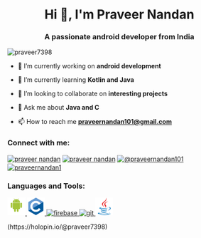 <h1 align="center">Hi 👋, I'm Praveer Nandan</h1>
<h3 align="center">A passionate android developer from India</h3>

<p align="left"> <img src="https://komarev.com/ghpvc/?username=praveer7398&label=Profile%20views&color=0e75b6&style=flat" alt="praveer7398" /> </p>

- 🔭 I’m currently working on **android development**

- 🌱 I’m currently learning **Kotlin and Java**

- 👯 I’m looking to collaborate on **interesting projects**

- 💬 Ask me about **Java and C**

- 📫 How to reach me **praveernandan101@gmail.com**

<h3 align="left">Connect with me:</h3>
<p align="left">
<a href="https://linkedin.com/in/praveer nandan" target="blank"><img align="center" src="https://raw.githubusercontent.com/rahuldkjain/github-profile-readme-generator/master/src/images/icons/Social/linked-in-alt.svg" alt="praveer nandan" height="30" width="40" /></a>
<a href="https://fb.com/praveer nandan" target="blank"><img align="center" src="https://raw.githubusercontent.com/rahuldkjain/github-profile-readme-generator/master/src/images/icons/Social/facebook.svg" alt="praveer nandan" height="30" width="40" /></a>
<a href="https://instagram.com/praveernandan101" target="blank"><img align="center" src="https://raw.githubusercontent.com/rahuldkjain/github-profile-readme-generator/master/src/images/icons/Social/instagram.svg" alt="@praveernandan101" height="30" width="40" /></a>
<a href="https://www.codechef.com/users/praveernandan1" target="blank"><img align="center" src="https://cdn.jsdelivr.net/npm/simple-icons@3.1.0/icons/codechef.svg" alt="praveernandan1" height="30" width="40" /></a>
</p>

<h3 align="left">Languages and Tools:</h3>
<p align="left"> <a href="https://developer.android.com" target="_blank" rel="noreferrer"> <img src="https://raw.githubusercontent.com/devicons/devicon/master/icons/android/android-original-wordmark.svg" alt="android" width="40" height="40"/> </a> <a href="https://www.cprogramming.com/" target="_blank" rel="noreferrer"> <img src="https://raw.githubusercontent.com/devicons/devicon/master/icons/c/c-original.svg" alt="c" width="40" height="40"/> </a> <a href="https://firebase.google.com/" target="_blank" rel="noreferrer"> <img src="https://www.vectorlogo.zone/logos/firebase/firebase-icon.svg" alt="firebase" width="40" height="40"/> </a> <a href="https://git-scm.com/" target="_blank" rel="noreferrer"> <img src="https://www.vectorlogo.zone/logos/git-scm/git-scm-icon.svg" alt="git" width="40" height="40"/> </a> <a href="https://www.java.com" target="_blank" rel="noreferrer"> <img src="https://raw.githubusercontent.com/devicons/devicon/master/icons/java/java-original.svg" alt="java" width="40" height="40"/> </a> </p>
(https://holopin.io/@praveer7398)
